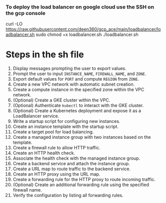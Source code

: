 ### To deploy the load balancer on google cloud use the SSH on the gcp console 

curl -LO https://raw.githubusercontent.com/deen360/gcp_ace/main/loadbalancer/loadbalancer.sh
sudo chmod +x loadbalancer.sh
./loadbalancer.sh


# Steps in the sh file
1. Display messages prompting the user to export values.  
2. Prompt the user to input `INSTANCE_NAME`, `FIREWALL_NAME`, and `ZONE`.  
3. Export default values for `PORT` and compute `REGION` from `ZONE`.  
4. Create a new VPC network with automatic subnet creation.  
5. Create a compute instance in the specified zone within the VPC network.  
6. (Optional) Create a GKE cluster within the VPC.  
7. (Optional) Authenticate `kubectl` to interact with the GKE cluster.  
8. (Optional) Create a Kubernetes deployment and expose it as a LoadBalancer service.  
9. Write a startup script for configuring new instances.  
10. Create an instance template with the startup script.  
11. Create a target pool for load balancing.  
12. Create a managed instance group with two instances based on the template.  
13. Create a firewall rule to allow HTTP traffic.  
14. Create an HTTP health check.  
15. Associate the health check with the managed instance group.  
16. Create a backend service and attach the instance group.  
17. Create a URL map to route traffic to the backend service.  
18. Create an HTTP proxy using the URL map.  
19. Create a forwarding rule for the HTTP proxy to route incoming traffic.  
20. (Optional) Create an additional forwarding rule using the specified firewall name.  
21. Verify the configuration by listing all forwarding rules.